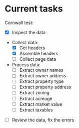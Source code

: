 # Current tasks

Cornwall test:
- [x] Inspect the data
- Collect data:
    - [x] Get headers
    - [x] Assemble headers
    - [ ] Collect page data
- Process data:
    - [ ] Extract owner names
    - [ ] Extract owner address
    - [ ] Extract property type
    - [ ] Extract property address
    - [ ] Extract zoning
    - [ ] Extract acreage
    - [ ] Extract market value
    - [ ] Extract taxables
- [ ] Review the data, fix the errors
